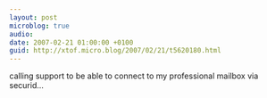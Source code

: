 ```yaml
---
layout: post
microblog: true
audio: 
date: 2007-02-21 01:00:00 +0100
guid: http://xtof.micro.blog/2007/02/21/t5620180.html
---
```

calling support to be able to connect to my professional mailbox via securid... 
